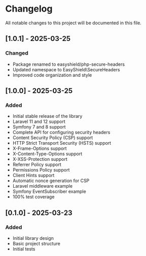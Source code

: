 # Changelog

All notable changes to this project will be documented in this file.

## [1.0.1] - 2025-03-25

### Changed
- Package renamed to easyshield/php-secure-headers
- Updated namespace to EasyShield\SecureHeaders
- Improved code organization and style

## [1.0.0] - 2025-03-25

### Added
- Initial stable release of the library
- Laravel 11 and 12 support
- Symfony 7 and 8 support
- Complete API for configuring security headers
- Content Security Policy (CSP) support
- HTTP Strict Transport Security (HSTS) support
- X-Frame-Options support
- X-Content-Type-Options support
- X-XSS-Protection support
- Referrer Policy support
- Permissions Policy support
- Client Hints support
- Automatic nonce generation for CSP
- Laravel middleware example
- Symfony EventSubscriber example
- 100% test coverage

## [0.1.0] - 2025-03-23

### Added
- Initial library design
- Basic project structure
- Initial tests 